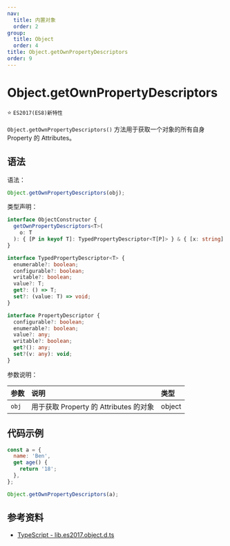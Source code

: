 ```yaml
---
nav:
  title: 内置对象
  order: 2
group:
  title: Object
  order: 4
title: Object.getOwnPropertyDescriptors
order: 9
---
```


# Object.getOwnPropertyDescriptors

⭐️ `ES2017(ES8)新特性`

`Object.getOwnPropertyDescriptors()` 方法用于获取一个对象的所有自身 Property 的 Attributes。

## 语法

语法：

```js
Object.getOwnPropertyDescriptors(obj);
```

类型声明：

```ts
interface ObjectConstructor {
  getOwnPropertyDescriptors<T>(
    o: T
  ): { [P in keyof T]: TypedPropertyDescriptor<T[P]> } & { [x: string]: PropertyDescriptor };
}

interface TypedPropertyDescriptor<T> {
  enumerable?: boolean;
  configurable?: boolean;
  writable?: boolean;
  value?: T;
  get?: () => T;
  set?: (value: T) => void;
}

interface PropertyDescriptor {
  configurable?: boolean;
  enumerable?: boolean;
  value?: any;
  writable?: boolean;
  get?(): any;
  set?(v: any): void;
}
```

参数说明：

| 参数  | 说明                                   | 类型   |
| :---- | :------------------------------------- | :----- |
| `obj` | 用于获取 Property 的 Attributes 的对象 | object |

## 代码示例

```js
const a = {
  name: 'Ben',
  get age() {
    return '18';
  },
};

Object.getOwnPropertyDescriptors(a);
```

## 参考资料

- [TypeScript - lib.es2017.object.d.ts](https://github.com/microsoft/TypeScript/blob/main/lib/lib.es2017.object.d.ts)
